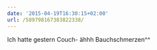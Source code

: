 ```yaml
---
date: '2015-04-19T16:30:15+02:00'
url: /589798167383822338/
---
```

Ich hatte gestern Couch- ähhh Bauchschmerzen^^
